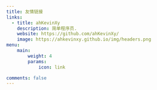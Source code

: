 ```yaml
---
title: 友情链接
links:
  - title: ahKevinXy
    description: 简单程序员.
    website: https://github.com/ahKevinXy/
    image: https://ahkevinxy.github.io/img/headers.png
menu:
    main: 
        weight: 4
        params:
            icon: link

comments: false
---
```


